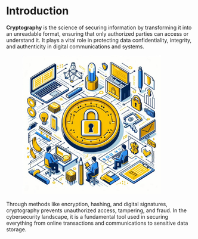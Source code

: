 # Introduction

**Cryptography** is the science of securing information by transforming it into an unreadable format, ensuring that only authorized parties can access or understand it. It plays a vital role in protecting data confidentiality, integrity, and authenticity in digital communications and systems.&#x20;

<figure><img src="../.gitbook/assets/image (267) (1).png" alt="" width="375"><figcaption></figcaption></figure>

Through methods like encryption, hashing, and digital signatures, cryptography prevents unauthorized access, tampering, and fraud. In the cybersecurity landscape, it is a fundamental tool used in securing everything from online transactions and communications to sensitive data storage.
